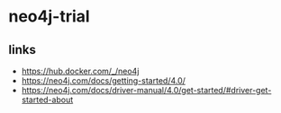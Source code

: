 # neo4j-trial

## links
- https://hub.docker.com/_/neo4j
- https://neo4j.com/docs/getting-started/4.0/
- https://neo4j.com/docs/driver-manual/4.0/get-started/#driver-get-started-about